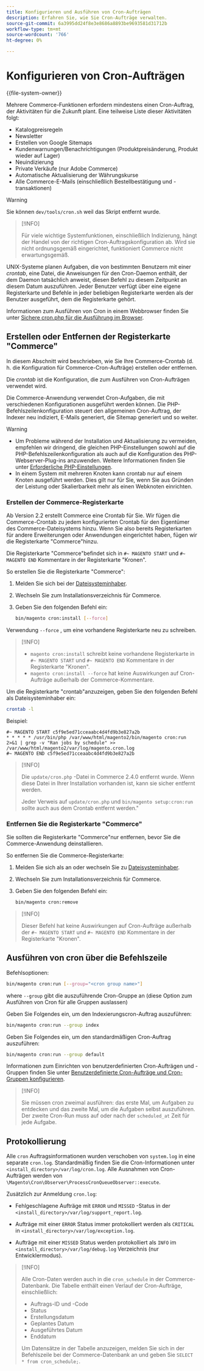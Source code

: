 ```yaml
---
title: Konfigurieren und Ausführen von Cron-Aufträgen
description: Erfahren Sie, wie Sie Cron-Aufträge verwalten.
source-git-commit: 6a3995dd24f8e3e8686a8893be9693581d31712b
workflow-type: tm+mt
source-wordcount: '766'
ht-degree: 0%

---
```



# Konfigurieren von Cron-Aufträgen

{{file-system-owner}}

Mehrere Commerce-Funktionen erfordern mindestens einen Cron-Auftrag, der Aktivitäten für die Zukunft plant. Eine teilweise Liste dieser Aktivitäten folgt:

- Katalogpreisregeln
- Newsletter
- Erstellen von Google Sitemaps
- Kundenwarnungen/Benachrichtigungen (Produktpreisänderung, Produkt wieder auf Lager)
- Neuindizierung
- Private Verkäufe (nur Adobe Commerce)
- Automatische Aktualisierung der Währungskurse
- Alle Commerce-E-Mails (einschließlich Bestellbestätigung und -transaktionen)

>[!WARNING]
>
>Sie können `dev/tools/cron.sh` weil das Skript entfernt wurde.

>[!INFO]
>
>Für viele wichtige Systemfunktionen, einschließlich Indizierung, hängt der Handel von der richtigen Cron-Auftragskonfiguration ab. Wird sie nicht ordnungsgemäß eingerichtet, funktioniert Commerce nicht erwartungsgemäß.

UNIX-Systeme planen Aufgaben, die von bestimmten Benutzern mit einer _crontab_, eine Datei, die Anweisungen für den Cron-Daemon enthält, der dem Daemon tatsächlich anweist, diesen Befehl zu diesem Zeitpunkt an diesem Datum auszuführen. Jeder Benutzer verfügt über eine eigene Registerkarte und Befehle in jeder beliebigen Registerkarte werden als der Benutzer ausgeführt, dem die Registerkarte gehört.

Informationen zum Ausführen von Cron in einem Webbrowser finden Sie unter [Sichere cron.php für die Ausführung im Browser](../security/secure-cron-php.md).

## Erstellen oder Entfernen der Registerkarte &quot;Commerce&quot;

In diesem Abschnitt wird beschrieben, wie Sie Ihre Commerce-Crontab (d. h. die Konfiguration für Commerce-Cron-Aufträge) erstellen oder entfernen.

Die _crontab_ ist die Konfiguration, die zum Ausführen von Cron-Aufträgen verwendet wird.

Die Commerce-Anwendung verwendet Cron-Aufgaben, die mit verschiedenen Konfigurationen ausgeführt werden können. Die PHP-Befehlszeilenkonfiguration steuert den allgemeinen Cron-Auftrag, der Indexer neu indiziert, E-Mails generiert, die Sitemap generiert und so weiter.

>[!WARNING]
>
>- Um Probleme während der Installation und Aktualisierung zu vermeiden, empfehlen wir dringend, die gleichen PHP-Einstellungen sowohl auf die PHP-Befehlszeilenkonfiguration als auch auf die Konfiguration des PHP-Webserver-Plug-ins anzuwenden. Weitere Informationen finden Sie unter [Erforderliche PHP-Einstellungen](https://devdocs.magento.com/guides/v2.4/install-gde/prereq/php-settings.html).
>- In einem System mit mehreren Knoten kann crontab nur auf einem Knoten ausgeführt werden. Dies gilt nur für Sie, wenn Sie aus Gründen der Leistung oder Skalierbarkeit mehr als einen Webknoten einrichten.


### Erstellen der Commerce-Registerkarte

Ab Version 2.2 erstellt Commerce eine Crontab für Sie. Wir fügen die Commerce-Crontab zu jedem konfigurierten Crontab für den Eigentümer des Commerce-Dateisystems hinzu. Wenn Sie also bereits Registerkarten für andere Erweiterungen oder Anwendungen eingerichtet haben, fügen wir die Registerkarte &quot;Commerce&quot;hinzu.

Die Registerkarte &quot;Commerce&quot;befindet sich in `#~ MAGENTO START` und `#~ MAGENTO END` Kommentare in der Registerkarte &quot;Kronen&quot;.

So erstellen Sie die Registerkarte &quot;Commerce&quot;:

1. Melden Sie sich bei der [Dateisysteminhaber](https://devdocs.magento.com/guides/v2.4/install-gde/prereq/file-sys-perms-over.html).
1. Wechseln Sie zum Installationsverzeichnis für Commerce.
1. Geben Sie den folgenden Befehl ein:

   ```bash
   bin/magento cron:install [--force]
   ```

Verwendung `--force` , um eine vorhandene Registerkarte neu zu schreiben.

>[!INFO]
>
>- `magento cron:install` schreibt keine vorhandene Registerkarte in `#~ MAGENTO START` und `#~ MAGENTO END` Kommentare in der Registerkarte &quot;Kronen&quot;.
>- `magento cron:install --force` hat keine Auswirkungen auf Cron-Aufträge außerhalb der Commerce-Kommentare.


Um die Registerkarte &quot;crontab&quot;anzuzeigen, geben Sie den folgenden Befehl als Dateisysteminhaber ein:

```bash
crontab -l
```

Beispiel:

```terminal
#~ MAGENTO START c5f9e5ed71cceaabc4d4fd9b3e827a2b
* * * * * /usr/bin/php /var/www/html/magento2/bin/magento cron:run 2>&1 | grep -v "Ran jobs by schedule" >> /var/www/html/magento2/var/log/magento.cron.log
#~ MAGENTO END c5f9e5ed71cceaabc4d4fd9b3e827a2b
```

>[!INFO]
>
>Die `update/cron.php` -Datei in Commerce 2.4.0 entfernt wurde. Wenn diese Datei in Ihrer Installation vorhanden ist, kann sie sicher entfernt werden.
>
>Jeder Verweis auf `update/cron.php` und `bin/magento setup:cron:run` sollte auch aus dem Crontab entfernt werden.&quot;

### Entfernen Sie die Registerkarte &quot;Commerce&quot;

Sie sollten die Registerkarte &quot;Commerce&quot;nur entfernen, bevor Sie die Commerce-Anwendung deinstallieren.

So entfernen Sie die Commerce-Registerkarte:

1. Melden Sie sich als an oder wechseln Sie zu [Dateisysteminhaber](https://devdocs.magento.com/guides/v2.4/install-gde/prereq/file-sys-perms-over.html).
1. Wechseln Sie zum Installationsverzeichnis für Commerce.
1. Geben Sie den folgenden Befehl ein:

   ```bash
   bin/magento cron:remove
   ```

>[!INFO]
>
>Dieser Befehl hat keine Auswirkungen auf Cron-Aufträge außerhalb der `#~ MAGENTO START` und `#~ MAGENTO END` Kommentare in der Registerkarte &quot;Kronen&quot;.

## Ausführen von cron über die Befehlszeile

Befehlsoptionen:

```bash
bin/magento cron:run [--group="<cron group name>"]
```

where `--group` gibt die auszuführende Cron-Gruppe an (diese Option zum Ausführen von Cron für alle Gruppen auslassen)

Geben Sie Folgendes ein, um den Indexierungscron-Auftrag auszuführen:

```bash
bin/magento cron:run --group index
```

Geben Sie Folgendes ein, um den standardmäßigen Cron-Auftrag auszuführen:

```bash
bin/magento cron:run --group default
```

Informationen zum Einrichten von benutzerdefinierten Cron-Aufträgen und -Gruppen finden Sie unter [Benutzerdefinierte Cron-Aufträge und Cron-Gruppen konfigurieren](../cron/custom-cron.md).

>[!INFO]
>
>Sie müssen cron zweimal ausführen: das erste Mal, um Aufgaben zu entdecken und das zweite Mal, um die Aufgaben selbst auszuführen. Der zweite Cron-Run muss auf oder nach der `scheduled_at` Zeit für jede Aufgabe.

## Protokollierung

Alle `cron` Auftragsinformationen wurden verschoben von `system.log` in eine separate `cron.log`.
Standardmäßig finden Sie die Cron-Informationen unter `<install_directory>/var/log/cron.log`.
Alle Ausnahmen von Cron-Aufträgen werden von `\Magento\Cron\Observer\ProcessCronQueueObserver::execute`.

Zusätzlich zur Anmeldung `cron.log`:

- Fehlgeschlagene Aufträge mit `ERROR` und `MISSED` -Status in der `<install_directory>/var/log/support_report.log`.

- Aufträge mit einer `ERROR` Status immer protokolliert werden als `CRITICAL` in `<install_directory>/var/log/exception.log`.

- Aufträge mit einer `MISSED` Status werden protokolliert als `INFO` im `<install_directory>/var/log/debug.log` Verzeichnis (nur Entwicklermodus).

>[!INFO]
>
>Alle Cron-Daten werden auch in die `cron_schedule` in der Commerce-Datenbank. Die Tabelle enthält einen Verlauf der Cron-Aufträge, einschließlich:
>
>- Auftrags-ID und -Code
>- Status
>- Erstellungsdatum
>- Geplantes Datum
>- Ausgeführtes Datum
>- Enddatum
>
>Um Datensätze in der Tabelle anzuzeigen, melden Sie sich in der Befehlszeile bei der Commerce-Datenbank an und geben Sie `SELECT * from cron_schedule;`.
